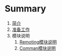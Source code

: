 # Summary

1. [简介](README.md)
2. [准备工作](zhun-bei-gong-zuo.md)
3. 模块说明
   1. [Remoting模块说明](xiang-mu-jie-gou-shuo-ming.md)
   2. [Comman模块说明](comman.md)



